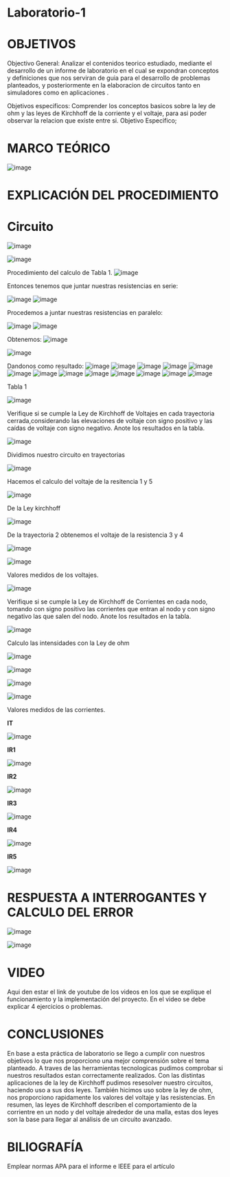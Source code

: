 # Laboratorio-1
# OBJETIVOS
Objectivo General:
Analizar  el contenidos teorico estudiado, mediante el desarrollo de un  informe de laboratorio en el cual se expondran conceptos y definiciones que nos serviran de guia para el desarrollo de problemas planteados, y posteriormente en la elaboracion de circuitos tanto en simuladores como en aplicaciones .

Objetivos especificos: 
Comprender los conceptos basicos sobre la ley de ohm y las leyes de Kirchhoff de la corriente y el voltaje, para asi poder observar la relacion que existe entre si.
Objetivo Especifico;




# MARCO TEÓRICO
![image](https://user-images.githubusercontent.com/84587118/121125350-0aa92a80-c7ec-11eb-9e73-73ceefdf711d.png)


# EXPLICACIÓN DEL PROCEDIMIENTO

# Circuito
![image](https://user-images.githubusercontent.com/84412132/121118229-1cd09c00-c7df-11eb-9c17-0004e4256cd8.png)

![image](https://user-images.githubusercontent.com/84412132/121108130-d07d6000-c7ce-11eb-91e7-2f88df472568.png)


Procedimiento del calculo de Tabla 1.
![image](https://user-images.githubusercontent.com/84412132/121108174-e723b700-c7ce-11eb-9fe8-0906253c82b4.png)

Entonces tenemos que juntar nuestras resistencias en serie:

![image](https://user-images.githubusercontent.com/84412132/121108483-70d38480-c7cf-11eb-8185-a81441c528fa.png)
![image](https://user-images.githubusercontent.com/84412132/121106744-387e7700-c7cc-11eb-9219-b61930f20de8.png)

Procedemos a juntar nuestras resistencias en paralelo:

![image](https://user-images.githubusercontent.com/84412132/121108644-b98b3d80-c7cf-11eb-8803-966f6507c160.png)
![image](https://user-images.githubusercontent.com/84412132/121115242-7e423c00-c7da-11eb-91f9-6895e9be9c10.png)





Obtenemos: 
![image](https://user-images.githubusercontent.com/84412132/121116416-1bea3b00-c7dc-11eb-8300-41d9c1fe904c.png)

![image](https://user-images.githubusercontent.com/84412132/121109104-88f7d380-c7d0-11eb-9f42-e46b337a9244.png)

 Dandonos como resultado: 
 ![image](https://user-images.githubusercontent.com/84412132/121109216-bf355300-c7d0-11eb-9b00-8012838e979f.png)
 ![image](https://user-images.githubusercontent.com/84412132/121116008-7fc03400-c7db-11eb-808d-2564df45c767.png)
![image](https://user-images.githubusercontent.com/84412132/121116039-8babf600-c7db-11eb-930d-1276dbec5a3f.png)
![image](https://user-images.githubusercontent.com/84412132/121116102-a2eae380-c7db-11eb-8c39-2092e0da6dc0.png)
![image](https://user-images.githubusercontent.com/84412132/121116147-b4cc8680-c7db-11eb-881a-a3201e735d33.png)
![image](https://user-images.githubusercontent.com/84412132/121116474-3b816380-c7dc-11eb-99ce-cfa8c3159707.png)
![image](https://user-images.githubusercontent.com/84412132/121116503-4936e900-c7dc-11eb-9e33-147b4154eda4.png)
![image](https://user-images.githubusercontent.com/84412132/121116531-505df700-c7dc-11eb-940d-a400a5e79fb4.png)
![image](https://user-images.githubusercontent.com/84412132/121116554-59e75f00-c7dc-11eb-8f30-48e41fb178ea.png)
![image](https://user-images.githubusercontent.com/84412132/121116574-610e6d00-c7dc-11eb-81c7-68769f98cf0c.png)
![image](https://user-images.githubusercontent.com/84412132/121116596-69ff3e80-c7dc-11eb-9d25-20c00af3ed01.png)
![image](https://user-images.githubusercontent.com/84412132/121116616-708db600-c7dc-11eb-8bbc-a26af8ddad34.png)
![image](https://user-images.githubusercontent.com/84412132/121116643-784d5a80-c7dc-11eb-94d5-65b7a91902b4.png)

Tabla 1

![image](https://user-images.githubusercontent.com/84412132/121200017-03f4d480-c839-11eb-8270-c1c441806784.png)


Verifique si se cumple la Ley de Kirchhoff de Voltajes en cada trayectoria cerrada,considerando las elevaciones de voltaje con signo positivo y las caídas de voltaje con  signo negativo. Anote los resultados en la tabla.

![image](https://user-images.githubusercontent.com/84587118/121126289-8e174b80-c7ed-11eb-91e1-14a663efff3d.png)


Dividimos nuestro circuito en trayectorias

![image](https://user-images.githubusercontent.com/84587118/121126094-3842a380-c7ed-11eb-9bae-7d42dad16c51.png)

Hacemos el calculo del voltaje de la resitencia 1 y 5

![image](https://user-images.githubusercontent.com/84587118/121126179-5f00da00-c7ed-11eb-865c-749bfda1d1ce.png)

De la Ley kirchhoff

![image](https://user-images.githubusercontent.com/84587118/121126561-f49c6980-c7ed-11eb-9467-dbd377492162.png)


De la trayectoria 2 obtenemos el voltaje de la resistencia 3 y 4

![image](https://user-images.githubusercontent.com/84587118/121126398-b606af00-c7ed-11eb-84c4-6949cdd335c3.png)

![image](https://user-images.githubusercontent.com/84587118/121126474-d46caa80-c7ed-11eb-90b6-38bebfb0d565.png)

Valores medidos de los voltajes.

![image](https://user-images.githubusercontent.com/84585835/121141901-13f0c200-c801-11eb-8c76-ba901bc21d99.png)


Verifique si se cumple la Ley de Kirchhoff de Corrientes en cada nodo, tomando
con signo positivo las corrientes que entran al nodo y con signo negativo las que salen
del nodo. Anote los resultados en la tabla.

![image](https://user-images.githubusercontent.com/84585835/121139722-acd20e00-c7fe-11eb-9881-a89f49a97f74.png)

Calculo las intensidades con la Ley de ohm

![image](https://user-images.githubusercontent.com/84585835/121138186-12bd9600-c7fd-11eb-9aea-d3037f012495.png)

![image](https://user-images.githubusercontent.com/84585835/121138455-531d1400-c7fd-11eb-9bff-6d501f7e347e.png)

![image](https://user-images.githubusercontent.com/84585835/121138481-59ab8b80-c7fd-11eb-9741-f5eb2e228054.png)

![image](https://user-images.githubusercontent.com/84585835/121138513-64feb700-c7fd-11eb-8215-e34ee5b095db.png)

Valores medidos de las corrientes.

**IT**

![image](https://user-images.githubusercontent.com/84585835/121143375-9cbc2d80-c802-11eb-81ee-16991a36a640.png)

**IR1**

![image](https://user-images.githubusercontent.com/84585835/121142521-aee99c00-c801-11eb-808b-02ac35a1a7f6.png)

**IR2**

![image](https://user-images.githubusercontent.com/84585835/121142865-08ea6180-c802-11eb-816a-41288bc6df0f.png)

**IR3**

![image](https://user-images.githubusercontent.com/84585835/121143659-e73daa00-c802-11eb-91ca-3de4d2692c3f.png)

**IR4**

![image](https://user-images.githubusercontent.com/84585835/121143828-118f6780-c803-11eb-8880-4817635842b9.png)

**IR5**

![image](https://user-images.githubusercontent.com/84585835/121144000-37b50780-c803-11eb-9c5f-a48ccc7b9aa9.png)

# RESPUESTA A INTERROGANTES Y CALCULO DEL ERROR

![image](https://user-images.githubusercontent.com/84585835/121201242-fe4bbe80-c839-11eb-9870-78bf024c29d8.png)

![image](https://user-images.githubusercontent.com/84585835/121201397-1de2e700-c83a-11eb-92ab-e43a292eccd9.png)


# VIDEO
Aqui den estar el link de youtube de los videos en los que se explique el funcionamiento y la implementación del proyecto. En el video se debe explicar 4 ejercicios o problemas.

# CONCLUSIONES


En base a esta práctica de laboratorio se llego a cumplir con nuestros objetivos lo que nos proporciono una mejor comprensión sobre el tema planteado.
A traves de las herramientas tecnologicas pudimos comprobar si nuestros resultados estan correctamente realizados. Con las distintas aplicaciones de la ley de Kirchhoff pudimos resesolver nuestro circuitos, haciendo uso a sus dos leyes. 
También hicimos uso sobre la ley de ohm, nos proporciono rapidamente los valores del voltaje y las resistencias. En resumen, las leyes de Kirchhoff describen el comportamiento de la corrientre en un nodo y del voltaje alrededor de una malla, estas dos leyes son la base para llegar al análisis de un circuito avanzado.


# BILIOGRAFÍA
Emplear normas APA para el informe e IEEE para el artículo



